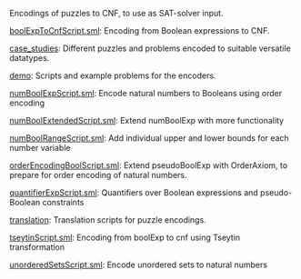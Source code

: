 Encodings of puzzles to CNF, to use as SAT-solver input.  

[boolExpToCnfScript.sml](boolExpToCnfScript.sml):
Encoding from Boolean expressions to CNF.

[case_studies](case_studies):
Different puzzles and problems encoded to suitable versatile datatypes.

[demo](demo):
Scripts and example problems for the encoders.

[numBoolExpScript.sml](numBoolExpScript.sml):
Encode natural numbers to Booleans using order encoding

[numBoolExtendedScript.sml](numBoolExtendedScript.sml):
Extend numBoolExp with more functionality

[numBoolRangeScript.sml](numBoolRangeScript.sml):
Add individual upper and lower bounds for each number variable

[orderEncodingBoolScript.sml](orderEncodingBoolScript.sml):
Extend pseudoBoolExp with OrderAxiom, to prepare for order encoding
of natural numbers.

[quantifierExpScript.sml](quantifierExpScript.sml):
Quantifiers over Boolean expressions and pseudo-Boolean constraints

[translation](translation):
Translation scripts for puzzle encodings.

[tseytinScript.sml](tseytinScript.sml):
Encoding from boolExp to cnf using Tseytin transformation

[unorderedSetsScript.sml](unorderedSetsScript.sml):
Encode unordered sets to natural numbers
